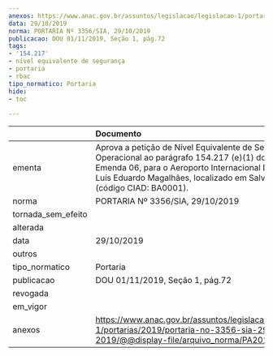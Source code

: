 ```yaml
---
anexos: https://www.anac.gov.br/assuntos/legislacao/legislacao-1/portarias/2019/portaria-no-3356-sia-29-10-2019/@@display-file/arquivo_norma/PA2019-3356.pdf
data: 29/10/2019
norma: PORTARIA Nº 3356/SIA, 29/10/2019
publicacao: DOU 01/11/2019, Seção 1, pág.72
tags:
- '154.217'
- nível equivalente de segurança
- portaria
- rbac
tipo_normatico: Portaria
hide: 
- toc 
 
---
```


|                    | Documento                                                                                                                                                                                                                           |
|:-------------------|:------------------------------------------------------------------------------------------------------------------------------------------------------------------------------------------------------------------------------------|
| ementa             | Aprova a petição de Nível Equivalente de Segurança Operacional ao parágrafo 154.217 (e)(1) do RBAC 154, Emenda 06, para o Aeroporto Internacional Deputado Luís Eduardo Magalhães, localizado em Salvador/BA (código CIAD: BA0001). |
| norma              | PORTARIA Nº 3356/SIA, 29/10/2019                                                                                                                                                                                                    |
| tornada_sem_efeito |                                                                                                                                                                                                                                     |
| alterada           |                                                                                                                                                                                                                                     |
| data               | 29/10/2019                                                                                                                                                                                                                          |
| outros             |                                                                                                                                                                                                                                     |
| tipo_normatico     | Portaria                                                                                                                                                                                                                            |
| publicacao         | DOU 01/11/2019, Seção 1, pág.72                                                                                                                                                                                                     |
| revogada           |                                                                                                                                                                                                                                     |
| em_vigor           |                                                                                                                                                                                                                                     |
| anexos             | https://www.anac.gov.br/assuntos/legislacao/legislacao-1/portarias/2019/portaria-no-3356-sia-29-10-2019/@@display-file/arquivo_norma/PA2019-3356.pdf                                                                                |
